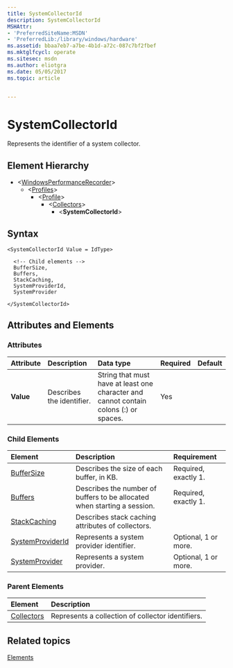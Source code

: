 ```yaml
---
title: SystemCollectorId
description: SystemCollectorId
MSHAttr:
- 'PreferredSiteName:MSDN'
- 'PreferredLib:/library/windows/hardware'
ms.assetid: bbaa7eb7-a7be-4b1d-a72c-087c7bf2fbef
ms.mktglfcycl: operate
ms.sitesec: msdn
ms.author: eliotgra
ms.date: 05/05/2017
ms.topic: article


---
```



# SystemCollectorId

Represents the identifier of a system collector.


## Element Hierarchy

* \<[WindowsPerformanceRecorder](windowsperformancerecorder.md)\>
  * \<[Profiles](profiles.md)\>
    * \<[Profile](profile-wpr.md)\>
      * \<[Collectors](collectors.md)\>
        * \<**SystemCollectorId**\>


## Syntax

```
<SystemCollectorId Value = IdType>

  <!-- Child elements -->
  BufferSize,
  Buffers,
  StackCaching,
  SystemProviderId,
  SystemProvider

</SystemCollectorId>
```


## Attributes and Elements


### Attributes

| Attribute | Description               | Data type                                                                             | Required | Default |
| :-------- | :------------------------ | :------------------------------------------------------------------------------------ | :------- | :------ |
| **Value** | Describes the identifier. | String that must have at least one character and cannot contain colons (:) or spaces. | Yes      |         |


### Child Elements

| Element                                 | Description                                                              | Requirement          |
| :-------------------------------------- | :----------------------------------------------------------------------- | :------------------- |
| [BufferSize](buffersize.md)             | Describes the size of each buffer, in KB.                                | Required, exactly 1. |
| [Buffers](buffers.md)                   | Describes the number of buffers to be allocated when starting a session. | Required, exactly 1. |
| [StackCaching](stackcaching.md)         | Describes stack caching attributes of collectors.                        |                      |
| [SystemProviderId](systemproviderid.md) | Represents a system provider identifier.                                 | Optional, 1 or more. |
| [SystemProvider](systemprovider.md)     | Represents a system provider.                                            | Optional, 1 or more. |


### Parent Elements

| Element                     | Description                                       |
| :-------------------------- | :------------------------------------------------ |
| [Collectors](collectors.md) | Represents a collection of collector identifiers. |


## Related topics

[Elements](elements.md)


